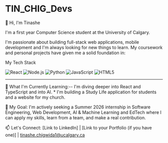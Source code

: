 # TIN_CHIG_Devs
👋 Hi, I'm Tinashe 

I'm a first year Computer Science student at the University of Calgary.

I'm passionate about building full-stack web applications, mobile development and I'm always looking for new things to learn. My coursework and personal projects have given me a solid foundation in:

My Tech Stack

![React](https://img.shields.io/badge/React-61DAFB?style=for-the-badge&logo=react&logoColor=black)
![Node.js](https://img.shields.io/badge/Node.js-339933?style=for-the-badge&logo=node.js&logoColor=white)
![Python](https://img.shields.io/badge/Python-3776AB?style=for-the-badge&logo=python&logoColor=white)
![JavaScript](https://img.shields.io/badge/JavaScript-F7DF1E?style=for-the-badge&logo=javascript&logoColor=black)
![HTML5](https://img.shields.io/badge/HTML5-E34F26?style=for-the-badge&logo=html5&logoColor=white)


---

🌱  What I'm Currently Learning:-- I'm diving deeper into React and TypeScript and into AI. * I'm building a Study Life application for students and a website for my church.

🎯 My Goal: I'm actively seeking a Summer 2026 internship in Software Engineering, Web Development, AI & Machine Learning and EdTech where I can apply my skills, learn from a team, and make a real contribution.

📫 Let's Connect: [Link to LinkedIn] | [Link to your Portfolio (if you have one)] | tinashe.chigwida1@ucalgary.ca
